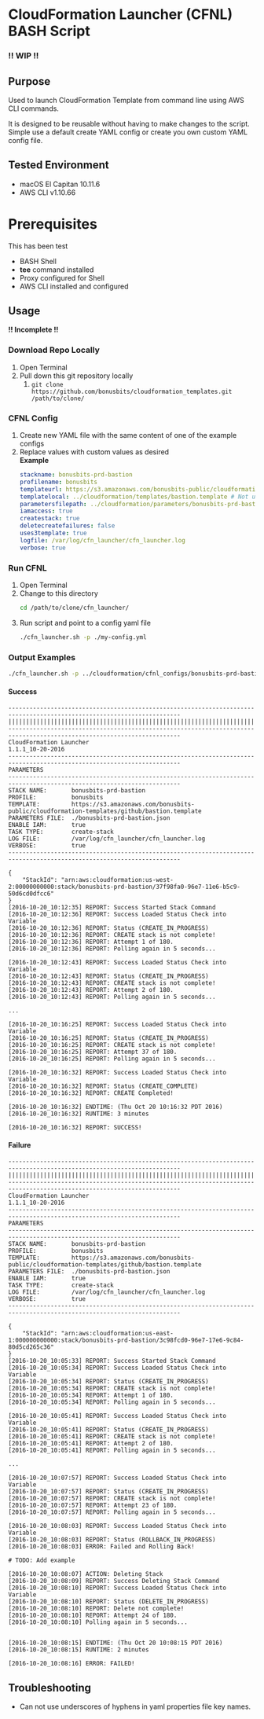 # CloudFormation Launcher (CFNL) BASH Script
### !! WIP !!

## Purpose
Used to launch CloudFormation Template from command line using AWS CLI commands.

It is designed to be reusable without having to make changes to the script. 
Simple use a default create YAML config or create you own custom YAML config file.

## Tested Environment
* macOS El Capitan 10.11.6
* AWS CLI v1.10.66

# Prerequisites
This has been test
* BASH Shell
* **tee** command installed
* Proxy configured for Shell
* AWS CLI installed and configured

## Usage
**!! Incomplete !!**

### Download Repo Locally
1. Open Terminal
2. Pull down this git repository locally
    1. ```git clone https://github.com/bonusbits/cloudformation_templates.git /path/to/clone/```

### CFNL Config
1. Create new YAML file with the same content of one of the example configs
2. Replace values with custom values as desired
    <br>**Example**<br>
    ```yaml
    stackname: bonusbits-prd-bastion
    profilename: bonusbits
    templateurl: https://s3.amazonaws.com/bonusbits-public/cloudformation-templates/github/bastion.template
    templatelocal: ../cloudformation/templates/bastion.template # Not used because uses3template = true
    parametersfilepath: ../cloudformation/parameters/bonusbits-prd-bastion.json
    iamaccess: true
    createstack: true
    deletecreatefailures: false
    uses3template: true
    logfile: /var/log/cfn_launcher/cfn_launcher.log
    verbose: true
    ```
    
### Run CFNL
1. Open Terminal
2. Change to this directory
    ```bash
    cd /path/to/clone/cfn_launcher/
    ```
3. Run script and point to a config yaml file
    ```bash
    ./cfn_launcher.sh -p ./my-config.yml
    ```
    
### Output Examples

```bash
./cfn_launcher.sh -p ../cloudformation/cfnl_configs/bonusbits-prd-bastion.yml
```

#### Success
    -----------------------------------------------------------------------------------------------------------------------
    |||||||||||||||||||||||||||||||||||||||||||||||||||||||||||||||||||||||||||||||||||||||||||||||||||||||||||||||||||||||
    -----------------------------------------------------------------------------------------------------------------------
    CloudFormation Launcher
    1.1.1_10-20-2016
    -----------------------------------------------------------------------------------------------------------------------
    PARAMETERS
    -----------------------------------------------------------------------------------------------------------------------
    STACK NAME:       bonusbits-prd-bastion
    PROFILE:          bonusbits
    TEMPLATE:         https://s3.amazonaws.com/bonusbits-public/cloudformation-templates/github/bastion.template
    PARAMETERS FILE:  ./bonusbits-prd-bastion.json
    ENABLE IAM:       true
    TASK TYPE:        create-stack
    LOG FILE:         /var/log/cfn_launcher/cfn_launcher.log
    VERBOSE:          true
    -----------------------------------------------------------------------------------------------------------------------
    
    {
        "StackId": "arn:aws:cloudformation:us-west-2:00000000000:stack/bonusbits-prd-bastion/37f98fa0-96e7-11e6-b5c9-50d6cd0dfcc6"
    }
    [2016-10-20_10:12:35] REPORT: Success Started Stack Command
    [2016-10-20_10:12:36] REPORT: Success Loaded Status Check into Variable
    [2016-10-20_10:12:36] REPORT: Status (CREATE_IN_PROGRESS)
    [2016-10-20_10:12:36] REPORT: CREATE stack is not complete!
    [2016-10-20_10:12:36] REPORT: Attempt 1 of 180.
    [2016-10-20_10:12:36] REPORT: Polling again in 5 seconds...
    
    [2016-10-20_10:12:43] REPORT: Success Loaded Status Check into Variable
    [2016-10-20_10:12:43] REPORT: Status (CREATE_IN_PROGRESS)
    [2016-10-20_10:12:43] REPORT: CREATE stack is not complete!
    [2016-10-20_10:12:43] REPORT: Attempt 2 of 180.
    [2016-10-20_10:12:43] REPORT: Polling again in 5 seconds...
    
    ...
    
    [2016-10-20_10:16:25] REPORT: Success Loaded Status Check into Variable
    [2016-10-20_10:16:25] REPORT: Status (CREATE_IN_PROGRESS)
    [2016-10-20_10:16:25] REPORT: CREATE stack is not complete!
    [2016-10-20_10:16:25] REPORT: Attempt 37 of 180.
    [2016-10-20_10:16:25] REPORT: Polling again in 5 seconds...
    
    [2016-10-20_10:16:32] REPORT: Success Loaded Status Check into Variable
    [2016-10-20_10:16:32] REPORT: Status (CREATE_COMPLETE)
    [2016-10-20_10:16:32] REPORT: CREATE Completed!
    
    [2016-10-20_10:16:32] ENDTIME: (Thu Oct 20 10:16:32 PDT 2016)
    [2016-10-20_10:16:32] RUNTIME: 3 minutes
    
    [2016-10-20_10:16:32] REPORT: SUCCESS!

#### Failure
    -----------------------------------------------------------------------------------------------------------------------
    |||||||||||||||||||||||||||||||||||||||||||||||||||||||||||||||||||||||||||||||||||||||||||||||||||||||||||||||||||||||
    -----------------------------------------------------------------------------------------------------------------------
    CloudFormation Launcher
    1.1.1_10-20-2016
    -----------------------------------------------------------------------------------------------------------------------
    PARAMETERS
    -----------------------------------------------------------------------------------------------------------------------
    STACK NAME:       bonusbits-prd-bastion
    PROFILE:          bonusbits
    TEMPLATE:         https://s3.amazonaws.com/bonusbits-public/cloudformation-templates/github/bastion.template
    PARAMETERS FILE:  ./bonusbits-prd-bastion.json
    ENABLE IAM:       true
    TASK TYPE:        create-stack
    LOG FILE:         /var/log/cfn_launcher/cfn_launcher.log
    VERBOSE:          true
    -----------------------------------------------------------------------------------------------------------------------
    
    {
        "StackId": "arn:aws:cloudformation:us-east-1:000000000000:stack/bonusbits-prd-bastion/3c98fcd0-96e7-17e6-9c84-80d5cd265c36"
    }
    [2016-10-20_10:05:33] REPORT: Success Started Stack Command
    [2016-10-20_10:05:34] REPORT: Success Loaded Status Check into Variable
    [2016-10-20_10:05:34] REPORT: Status (CREATE_IN_PROGRESS)
    [2016-10-20_10:05:34] REPORT: CREATE stack is not complete!
    [2016-10-20_10:05:34] REPORT: Attempt 1 of 180.
    [2016-10-20_10:05:34] REPORT: Polling again in 5 seconds...
    
    [2016-10-20_10:05:41] REPORT: Success Loaded Status Check into Variable
    [2016-10-20_10:05:41] REPORT: Status (CREATE_IN_PROGRESS)
    [2016-10-20_10:05:41] REPORT: CREATE stack is not complete!
    [2016-10-20_10:05:41] REPORT: Attempt 2 of 180.
    [2016-10-20_10:05:41] REPORT: Polling again in 5 seconds...
    
    ...
    
    [2016-10-20_10:07:57] REPORT: Success Loaded Status Check into Variable
    [2016-10-20_10:07:57] REPORT: Status (CREATE_IN_PROGRESS)
    [2016-10-20_10:07:57] REPORT: CREATE stack is not complete!
    [2016-10-20_10:07:57] REPORT: Attempt 23 of 180.
    [2016-10-20_10:07:57] REPORT: Polling again in 5 seconds...
    
    [2016-10-20_10:08:03] REPORT: Success Loaded Status Check into Variable
    [2016-10-20_10:08:03] REPORT: Status (ROLLBACK_IN_PROGRESS)
    [2016-10-20_10:08:03] ERROR: Failed and Rolling Back!
    
    # TODO: Add example
    
    [2016-10-20_10:08:07] ACTION: Deleting Stack
    [2016-10-20_10:08:09] REPORT: Success Deleting Stack Command
    [2016-10-20_10:08:10] REPORT: Success Loaded Status Check into Variable
    [2016-10-20_10:08:10] REPORT: Status (DELETE_IN_PROGRESS)
    [2016-10-20_10:08:10] REPORT: Delete not complete!
    [2016-10-20_10:08:10] REPORT: Attempt 24 of 180.
    [2016-10-20_10:08:10] Polling again in 5 seconds...
    
    
    [2016-10-20_10:08:15] ENDTIME: (Thu Oct 20 10:08:15 PDT 2016)
    [2016-10-20_10:08:15] RUNTIME: 2 minutes
    
    [2016-10-20_10:08:16] ERROR: FAILED!

## Troubleshooting
* Can not use underscores of hyphens in yaml properties file key names.
